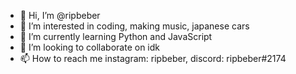 - 👋 Hi, I’m @ripbeber
- 👀 I’m interested in coding, making music, japanese cars
- 🌱 I’m currently learning Python and JavaScript
- 💞️ I’m looking to collaborate on idk
- 📫 How to reach me instagram: ripbeber, discord: ripbeber#2174

<!---
ripbeber/ripbeber is a ✨ special ✨ repository because its `README.md` (this file) appears on your GitHub profile.
You can click the Preview link to take a look at your changes.
--->
